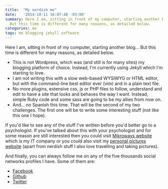 ```yaml
---
title:  "My nerdish me"
date:   '2014-10-11 16:07:48 -03:00'
summary: Here I am, sitting in front of my computer, starting another blog...
  But this time is different for many reasons, as detailed below.
categories: me
tags: me blogging jekyll software
---
```

Here I am, sitting in front of my computer, starting another blog... But this
time is different for many reasons, as detailed below.

* This is not Wordpress, which was (and still is for many sites) my blogging
  platform of choice. Instead, I'm currently using Jekyll which I'm starting to
  love.
* I am not writing this with a slow web-based WYSIWYG or HTML editor, but with
  the command-line best editor ever (vim) and in a plain text file.
* No more plugins, extensive css, js or PHP files to follow, understand and edit
  to have a site that looks and behaves the way I want. Instead, simple Ruby
  code and some sass are going to be my allies from now on.
* And... no Spanish this time. That will be the second of my two challenges. The
  first one will be to write some interesting stuff (not like this one I hope).

If you'd like to see any of the stuff I've written before you'd better go to a
psychologist. If you've talked about this with your psychologist and for some
reason are still interested then you could visit [Mikroways website][mikroways]
which is my IT company or you could also visit my [personal pictures website][leandroditommaso]
(apart from nerdish stuff I also love travelling and taking pictures).

And finally, you can always follow me on any of the five thousands social
networks profiles I have. Some of them are:

* [Facebook][facebook]
* [Github][github]
* [Twitter][twitter]

[mikroways]:        http://www.mikroways.net
[leandroditommaso]: http://leandroditommaso.com.ar
[facebook]:         https://www.facebook.com/leoditommaso
[github]:           https://github.com/leoditommaso
[twitter]:          https://twitter.com/leoditommaso
